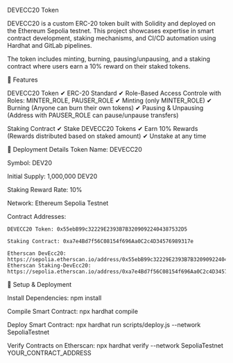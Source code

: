 DEVECC20 Token

DEVECC20 is a custom ERC-20 token built with Solidity and deployed on the Ethereum Sepolia testnet. This project showcases expertise in smart contract development, staking mechanisms, and CI/CD automation using Hardhat and GitLab pipelines.

The token includes minting, burning, pausing/unpausing, and a staking contract where users earn a 10% reward on their staked tokens.

🔹 Features

DEVECC20 Token
✔ ERC-20 Standard
✔ Role-Based Access Controle with Roles: MINTER_ROLE, PAUSER_ROLE
✔ Minting (only MINTER_ROLE)
✔ Burning (Anyone can burn their own tokens)
✔ Pausing & Unpausing (Address with PAUSER_ROLE can pause/unpause transfers)


Staking Contract
✔ Stake DEVECC20 Tokens
✔ Earn 10% Rewards (Rewards distributed based on staked amount)
✔ Unstake at any time

🔹 Deployment Details
Token Name: DEVECC20

Symbol: DEV20

Initial Supply: 1,000,000 DEV20

Staking Reward Rate: 10%

Network: Ethereum Sepolia Testnet

Contract Addresses:

    DEVECC20 Token: 0x55ebB99c32229E2393B7B32090922404387532D5

    Staking Contract: 0xa7e4Bd7f56C08154f696Aa0C2c4D34576989317e

    Etherscan DevEcc20: https://sepolia.etherscan.io/address/0x55ebB99c32229E2393B7B32090922404387532D5#code
    Etherscan Staking-DevEcc20: https://sepolia.etherscan.io/address/0xa7e4Bd7f56C08154f696Aa0C2c4D34576989317e#code

🔹 Setup & Deployment

Install Dependencies:
    npm install

Compile Smart Contract:
    npx hardhat compile

Deploy Smart Contract:
    npx hardhat run scripts/deploy.js --network SepoliaTestnet

Verify Contracts on Etherscan:
    npx hardhat verify --network SepoliaTestnet YOUR_CONTRACT_ADDRESS




